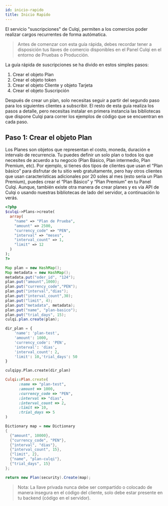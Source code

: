 ```yaml
---
id: inicio-rapido
title: Inicio Rapido
---
```


El servicio "suscripciones" de Culqi, permiten a los comercios poder realizar cargos recurrentes de forma autómatica.

> Antes de comenzar con esta guía rápida, debes recordar tener a disposición tus llaves de comercio disponibles en el Panel Culqi en el entorno de Pruebas o Producción.

La guía rápida de suscripciones se ha divido en estos simples pasos:

1. Crear el objeto Plan
2. Crear el objeto token
3. Crear el objeto Cliente y objeto Tarjeta
4. Crear el objeto Suscripción

Después de crear un plan, solo necesitas seguir a partir del segundo paso para los siguientes clientes a subscribir. El resto de esta guía realiza los pasos a detalle, pero necesitas instalar en primera instancia las bibliotecas que dispone Culqi para correr los ejemplos de código que se encuentran en cada paso.

## Paso 1: Crear el objeto Plan

Los Planes son objetos que representan el costo, moneda, duración e intervalo de recurrencia. Tu puedes definir un solo plan o todos los que necesites de acuerdo a tu negocio (Plan Básico, Plan intermedio, Plan Premium, etc). Por ejemplo, si tienes dos tipos de clientes que usan el “Plan básico” para disfrutar de tu sitio web gratuitamente, pero hay otros clientes que usan características adicionales por 20 soles al mes (esto sería un Plan Premium), puedes crear el “Plan Básico” y “Plan Premium” en tu Panel Culqi. Aunque, también existe otra manera de crear planes y es vía API de Culqi o usando nuestras bibliotecas de lado del servidor, a continuación lo verás.



<!--DOCUSAURUS_CODE_TABS-->
<!--PHP-->
```php 
<?php
$culqi->Plans->create(
  array(
    "name" => "Plan de Prueba",
    "amount" => 2500,
    "currency_code" => "PEN",
    "interval" => "meses",
    "interval_count" => 1,
    "limit" => 12
  )
);
?>
```
<!--Java-->
```java
Map plan = new HashMap();
Map metadata = new HashMap();
metadata.put("oder_id", "124");
plan.put("amount",1000);
plan.put("currency_code","PEN");
plan.put("interval","dias");
plan.put("interval_count",30);
plan.put("limit", 4);
plan.put("metadata", metadata);
plan.put("name", "plan-basico");
plan.put("trial_days", 15);
culqi.plan.create(plan);
```
<!--Python-->
```python
dir_plan = {
    'name': 'plan-test', 
    'amount': 1000,
    'currency_code': 'PEN', 
    'interval': 'dias', 
    'interval_count': 2,
    'limit': 10,'trial_days': 50
}

culqipy.Plan.create(dir_plan)
```
<!--Ruby-->
```ruby
Culqi::Plan.create(
      :name => "plan-test",
      :amount => 1000,
      :currency_code => "PEN",
      :interval => "dias",
      :interval_count => 2,
      :limit => 10,
      :trial_days => 5
)
```
<!--.Net-->
```csharp
Dictionary map = new Dictionary
{
  {"amount", 10000},
  {"currency_code", "PEN"},
  {"interval", "dias"},
  {"interval_count", 15},
  {"limit", 2},
  {"name", "plan-culqi"},
  {"trial_days", 15}
};

return new Plan(security).Create(map);
```
<!--END_DOCUSAURUS_CODE_TABS-->

> Nota: La llave privada nunca debe ser compartido o colocado de manera insegura en el código del cliente, solo debe estar presente en tu backend (código en el servidor).